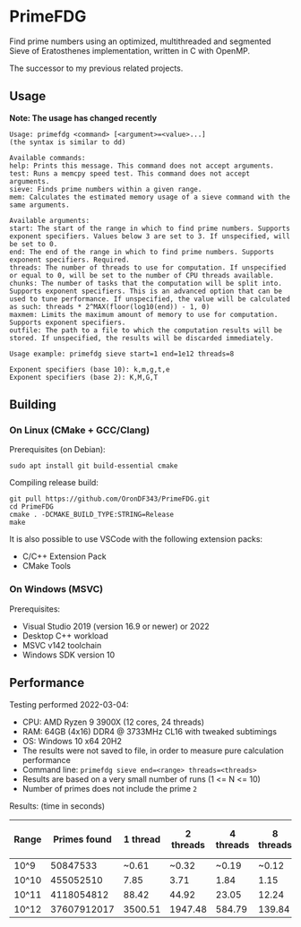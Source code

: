# PrimeFDG
Find prime numbers using an optimized, multithreaded and segmented Sieve of Eratosthenes implementation, written in C with OpenMP.

The successor to my previous related projects.

## Usage

**Note: The usage has changed recently**

```
Usage: primefdg <command> [<argument>=<value>...]
(the syntax is similar to dd)

Available commands:
help: Prints this message. This command does not accept arguments.
test: Runs a memcpy speed test. This command does not accept arguments.
sieve: Finds prime numbers within a given range.
mem: Calculates the estimated memory usage of a sieve command with the same arguments.

Available arguments:
start: The start of the range in which to find prime numbers. Supports exponent specifiers. Values below 3 are set to 3. If unspecified, will be set to 0.
end: The end of the range in which to find prime numbers. Supports exponent specifiers. Required.
threads: The number of threads to use for computation. If unspecified or equal to 0, will be set to the number of CPU threads available.
chunks: The number of tasks that the computation will be split into. Supports exponent specifiers. This is an advanced option that can be used to tune performance. If unspecified, the value will be calculated as such: threads * 2^MAX(floor(log10(end)) - 1, 0)
maxmem: Limits the maximum amount of memory to use for computation. Supports exponent specifiers.
outfile: The path to a file to which the computation results will be stored. If unspecified, the results will be discarded immediately.

Usage example: primefdg sieve start=1 end=1e12 threads=8

Exponent specifiers (base 10): k,m,g,t,e
Exponent specifiers (base 2): K,M,G,T
```

## Building
### On Linux (CMake + GCC/Clang)
Prerequisites (on Debian):
```
sudo apt install git build-essential cmake
```
Compiling release build:
```
git pull https://github.com/OronDF343/PrimeFDG.git
cd PrimeFDG
cmake . -DCMAKE_BUILD_TYPE:STRING=Release
make
```

It is also possible to use VSCode with the following extension packs:
* C/C++ Extension Pack
* CMake Tools

### On Windows (MSVC)
Prerequisites:
* Visual Studio 2019 (version 16.9 or newer) or 2022
* Desktop C++ workload
* MSVC v142 toolchain
* Windows SDK version 10

## Performance

Testing performed 2022-03-04:
* CPU: AMD Ryzen 9 3900X (12 cores, 24 threads)
* RAM: 64GB (4x16) DDR4 @ 3733MHz CL16 with tweaked subtimings
* OS: Windows 10 x64 20H2
* The results were not saved to file, in order to measure pure calculation performance
* Command line: `primefdg sieve end=<range> threads=<threads>`
* Results are based on a very small number of runs (1 <= N <= 10)
* Number of primes does not include the prime `2`

Results: (time in seconds)

Range | Primes found | 1 thread | 2 threads | 4 threads | 8 threads | 16 threads | 24 threads | Peak memory usage
--- | --- | --- | --- | --- | --- | --- | --- | ---
10^9 | 50847533 | \~0.61 | \~0.32 | \~0.19 | \~0.12 | \~0.09 | \~0.08 | <1 MB
10^10 | 455052510 | 7.85 | 3.71 | 1.84 | 1.15 | 1.02 | 0.85 | 2 MB
10^11 | 4118054812 | 88.42 | 44.92 | 23.05 | 12.24 | 10.28 | 7.86 | 7 MB
10^12 | 37607912017 | 3500.51 | 1947.48 | 584.79 | 139.84 | 111.67 | 88.43 | 31 MB
